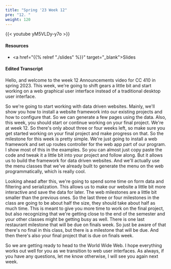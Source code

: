 ```yaml
---
title: "Spring '23 Week 12"
pre: "12. "
weight: 120
---
```


{{< youtube yM5VLDy-y7o   >}}

#### Resources

* <a href="{{% relref "./slides" %}}" target="_blank">Slides</a>

#### Edited Transcript

Hello, and welcome to the week 12 Announcements video for CC 410 in spring 2023. This week, we're going to shift gears a little bit and start working on a web graphical user interface instead of a traditional desktop user interface. 

So we're going to start working with data driven websites. Mainly, we'll show you how to install a website framework into our existing projects and how to configure that. So we can generate a few pages using the data. Also, this week, you should start or continue working on your final project. We're at week 12. So there's only about three or four weeks left, so make sure you get started working on your final project and make progress on that. So the milestone for this week is pretty simple. We're just going to install a web framework and set up routes controller for the web app part of our program. I show most of this in the examples. So you can almost just copy paste the code and tweak it a little bit into your project and follow along. But it allows us to build the framework for data driven websites. And we'll actually use the menu classes that we've already built to generate the menu on the web programmatically, which is really cool. 

Looking ahead after this, we're going to spend some time on form data and filtering and serialization. This allows us to make our website a little bit more interactive and save the data for later. The web milestones are a little bit smaller than the previous ones. So the last three or four milestones in the class are going to be about half the size, they should take about half as much time. This is meant to give you more time to work on the final project, but also recognizing that we're getting close to the end of the semester and your other classes might be getting busy as well. There is one last restaurant milestone that will be due on finals week. So just be aware of that there's no final in this class, but there is a milestone that will be due. And then there's also your final project that is due on finals week. 

So we are getting ready to head to the World Wide Web. I hope everything works out well for you as we transition to web user interfaces. As always, if you have any questions, let me know otherwise, I will see you again next week. 

